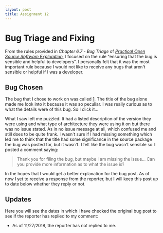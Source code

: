 ```yaml
---
layout: post
title: Assignment 12
---
```


#  Bug Triage and Fixing

From the rules provided in *Chapter 6.7 - Bug Triage* of [*Practical Open Source Software Exploration*](https://quaid.fedorapeople.org/TOS/Practical_Open_Source_Software_Exploration/html/), I focused
on the rule "ensuring that the bug is sensible and helpful to developers". I personally felt that it was the most important
rule because I would not like to receive any bugs that aren't sensible or helpful if I was a developer. 

## Bug Chosen 

The bug that I chose to work on was called [1](https://bugs.launchpad.net/ubuntu/+source/ubiquity/+bug/1805415). The 
title of the bug alone made me look into it because it was so peculiar. I was really curious as to what the details were 
of this bug. So I click it...

What I saw left me puzzled. It had a listed description of the version they were using and what type of architecture they
were using it on but there was no issue stated. As in no issue message at all, which confused me and still does to be 
quite frank. I wasn't sure if I had missing something which led me to think that the title had some significance in the 
source package the bug was posted for, but it wasn't. I felt like the bug wasn't sensible so I posted a comment saying:

> Thank you for filing the bug, but maybe I am missing the issue... Can you provide more information as to what the issue is?

In the hopes that I would get a better explanation for the bug post. As of now I yet to receive a response from the
reporter, but I will keep this post up to date below whether they reply or not.

## Updates
Here you will see the dates in which I have checked the original bug post to see if the reporter has replied to my comment:

- As of 11/27/2018, the reporter has not replied to me.
